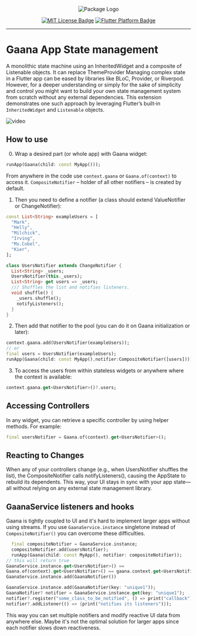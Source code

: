 <p align="center">
	<img src="https://github.com/user-attachments/assets/0b5831cc-55ed-402a-a9f2-2b9f673364be" alt="Package Logo" />
</p>
<p align="center">
	<a href="https://opensource.org/licenses/MIT" rel="noopener" target="_blank"><img src="https://img.shields.io/badge/license-MIT-purple.svg" alt="MIT License Badge"></a>
	<a href="https://github.com/EdsonBueno/infinite_scroll_pagination" rel="noopener" target="_blank"><img src="https://img.shields.io/badge/platform-flutter-ff69b4.svg" alt="Flutter Platform Badge"></a>
</p>

---
# Gaana App State management
A monolithic state machine using an InheritedWidget and a composite of Listenable objects.
It can replace ThemeProvider
Managing complex state in a Flutter app can be eased by libraries like BLoC, Provider, or Riverpod. However, for a deeper understanding or simply for the sake of simplicity and control you might want to build your own state management system from scratch without any external dependencies. This extension demonstrates one such approach by leveraging Flutter’s built‑in `InheritedWidget` and `Listenable` objects.


![video](https://github.com/user-attachments/assets/72c45221-1be8-49af-9a79-d42727429a5c)


## How to use
0. Wrap a desired part (or whole app) with Gaana widget:
```dart
runApp(Gaana(child: const MyApp()));
```
From anywhere in the code use `context.gaana` or `Gaana.of(context)` to access it.
`CompositeNotifier` – holder of all other notifiers – is created by default.

1. Then you need to define a notifier (a class should extend ValueNotifier or ChangeNotifier):

```dart
const List<String> exampleUsers = [
  "Mark",
  "Helly",
  "Milchick",
  "Irving",
  "Ms.Cobel",
  "Kier",
];

class UsersNotifier extends ChangeNotifier {
  List<String> _users;
  UsersNotifier(this._users);
  List<String> get users => _users;
  /// Shuffles the list and notifies listeners.
  void shuffle() {
    _users.shuffle();
    notifyListeners();
  }
}
```
2. Then add that notifier to the pool (you can do it on Gaana initialization or later):
```dart
context.gaana.add(UsersNotifier(exampleUsers));
// or 
final users = UsersNotifier(exampleUsers);
runApp(Gaana(child: const MyApp(),notifier:CompositeNotifier([users])));
```
3. To access the users from within stateless widgets or anywhere where the context is available:
```dart
context.gaana.get<UsersNotifier>()?.users;
```


## Accessing Controllers
In any widget, you can retrieve a specific controller by using helper methods. For example:
```dart
final usersNotifier = Gaana.of(context).get<UsersNotifier>();
```

## Reacting to Changes
When any of your controllers change (e.g., when UsersNotifier shuffles the list), the CompositeNotifier calls notifyListeners(), causing the AppState to rebuild its dependents. This way, your UI stays in sync with your app state—all without relying on any external state management library.

## GaanaService listeners and hooks
Gaana is tightly coupled to UI and it's hard to implement larger apps without using streams. If you use `GaanaService.instance` singletone instead of `CompositeNotifier()` you can overcome these difficulties.
```dart
  final compositeNotifier = GaanaService.instance;
  compositeNotifier.add(usersNotifier);
  runApp(Gaana(child: const MyApp(), notifier: compositeNotifier));
// this will return true
GaanaService.instance.get<UsersNotifier>() ==
Gaana.of(context).get<UsersNotifier>() == gaana.context.get<UsersNotifier>();
GaanaService.instance.add(GaanaNotifier())

GaanaService.instance.add(GaanaNotifier(key: "unique1"));
GaanaNotifier? notifier = GaanaService.instance.get(key: "unique1");
notifier?.register("some_class_to_be_notified", () => print("callback"));
notifier?.addListener(() => {print("notifies its listeners")});
```
This way you can set multiple notifiers and modify reactive UI data from anywhere else.
Maybe it's not the optimal solution for larger apps since each notifier slows down reactiveness.